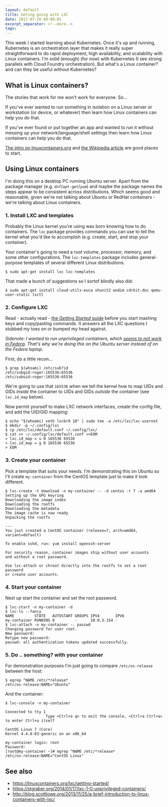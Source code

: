 ```yaml
---
layout: default
title: Geting going with LXC
date: 2017-07-20 00:00:01
excerpt_separator: <!--more-->
tags:
---
```


This week I started learning about Kubernetes. Once it's up and running, Kubernetes is an orchestration layer that makes it really super straightforward to do rapid deployment, high availability, and scalability with Linux containers. I'm solid (enough) (for now) with Kubernetes (I see strong parallels with Cloud Foundry orchestration). But what's a Linux container? and can they be useful without Kubernetes?

<!--more-->
## What is Linux containers?

The stories that work for me won't work for everyone. So...

If you've ever wanted to run something in isolation on a Linux server or workstation (or device, or whatever) then learn how Linux containers can help you do that.

If you've ever found or put together an app and wanted to run it without messing up your network/language/shell settings then learn how Linux containers can help you do that.

[The intro on linuxcontainers.org](https://linuxcontainers.org/lxc/introduction/) and [the Wikipedia article](https://en.wikipedia.org/wiki/LXC) are good places to start.

## Using Linux containers

I'm doing this on a desktop PC running Ubuntu server. Apart from the package manager (e.g. `dnf`/`apt-get`/`yum`) and maybe the package names the steps appear to be consistent across distributions. Which seems good and reasonable, given we're not talking about Ubuntu or RedHat containers - we're talking about Linux containers.

### 1. Install LXC and templates
Probably the Linux kernel you're using was born knowing how to do containers. The `lxc` package provides commands you can use to tell the kernel what you'd like to accomplish (e.g. create, start, and stop your container).

Your container's going to need a root volume, processor, memory, and some other configurations. The `lxc-templates` package includes general-purpose templates of several different Linux distributions.

```
$ sudo apt-get install lxc lxc-templates
```

That made a bunch of suggestions so I sortof blindly also did:

```
$ sudo apt-get install cloud-utils-euca shunit2 wodim cdrkit-doc qemu-user-static lxctl
```

### 2. Configure LXC

Read - actually read - [the _Getting Started_ guide](https://linuxcontainers.org/lxc/getting-started/) before you start mashing keys and copy/pasting commands. It answers all the LXC questions I stubbed my toes on or bumped my head against.

_Sidenote: I wanted to run unprivileged containers, which [seems to not work in Fedora](https://ask.fedoraproject.org/en/question/87791/unprivileged-lxc/). That's why we're doing this on the Ubuntu server instead of on the Fedora laptop._

First, do a little recon...

```
$ grep $(whoami) /etc/sub?id
/etc/subgid:roger:165536:65536
/etc/subuid:roger:165536:65536
```

We're going to use that `165536` when we tell the kernel how to map UIDs and GIDs _inside_ the container to UIDs and GIDs _outside_ the container (see `lxc.id_map` below).

Now permit yourself to make LXC network interfaces, create the config file, and add the UID/GID mapping:

```
$ echo "$(whoami) veth lxcbr0 10" | sudo tee -a /etc/lxc/lxc-usernet
$ mkdir -p ~/.config/lxc
$ cp /etc/lxc/default.conf ~/.config/lxc/
$ cat >> ~/.config/lxc/default.conf <<EOM
> lxc.id_map = u 0 165536 65536
> lxc.id_map = g 0 165536 65536
> EOM
```

### 3. Create your container

Pick a template that suits your needs. I'm demonstrating this on Ubuntu so I'll create `my-container` from the CentOS template just to make it look different.

```
$ lxc-create -t download -n my-container -- -d centos -r 7 -a amd64
Setting up the GPG keyring
Downloading the image index
Downloading the rootfs
Downloading the metadata
The image cache is now ready
Unpacking the rootfs

---
You just created a CentOS container (release=7, arch=amd64, variant=default)

To enable sshd, run: yum install openssh-server

For security reason, container images ship without user accounts
and without a root password.

Use lxc-attach or chroot directly into the rootfs to set a root password
or create user accounts.
```

### 4. Start your container

Next up start the container and set the root password.

```
$ lxc-start -n my-container -d
$ lxc-ls --fancy
NAME         STATE   AUTOSTART GROUPS IPV4       IPV6
my-container RUNNING 0         -      10.0.3.154 -   
$ lxc-attach -n my-container -- passwd
Changing password for user root.
New password:
Retype new password:
passwd: all authentication tokens updated successfully.
```

### 5. Do .. something? with your container

For demonstration purposes I'm just going to compare `/etc/os-release` between the host:

```
$ egrep ^NAME /etc/*release*
/etc/os-release:NAME="Ubuntu"
```

And the container:

```
$ lxc-console -n my-container

Connected to tty 1
                  Type <Ctrl+a q> to exit the console, <Ctrl+a Ctrl+a> to enter Ctrl+a itself

CentOS Linux 7 (Core)
Kernel 4.4.0-83-generic on an x86_64

my-container login: root
Password:
[root@my-container ~]# egrep ^NAME /etc/*release*
/etc/os-release:NAME="CentOS Linux"
```

## See also

- https://linuxcontainers.org/lxc/getting-started/
- https://stgraber.org/2014/01/17/lxc-1-0-unprivileged-containers/
- http://blog.scottlowe.org/2013/11/25/a-brief-introduction-to-linux-containers-with-lxc/
